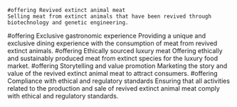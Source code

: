     #offering Revived extinct animal meat
	Selling meat from extinct animals that have been revived through biotechnology and genetic engineering. 
#offering Exclusive gastronomic experience
	Providing a unique and exclusive dining experience with the consumption of meat from revived extinct animals. 
#offering Ethically sourced luxury meat
	Offering ethically and sustainably produced meat from extinct species for the luxury food market. 
#offering Storytelling and value promotion
	Marketing the story and value of the revived extinct animal meat to attract consumers. 
#offering Compliance with ethical and regulatory standards
	Ensuring that all activities related to the production and sale of revived extinct animal meat comply with ethical and regulatory standards.

